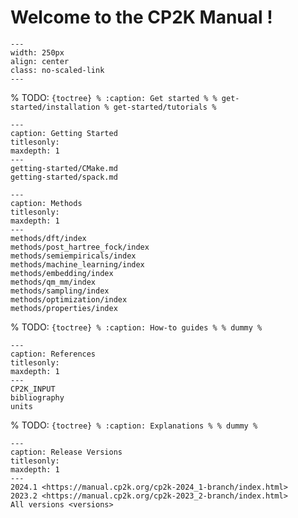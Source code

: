 # Welcome to the CP2K Manual !

```{image} _static/cp2k_manual_logo.png
---
width: 250px
align: center
class: no-scaled-link
---
```

% TODO: `{toctree} % :caption: Get started % % get-started/installation % get-started/tutorials % `

```{toctree}
---
caption: Getting Started
titlesonly:
maxdepth: 1
---
getting-started/CMake.md
getting-started/spack.md
```

```{toctree}
---
caption: Methods
titlesonly:
maxdepth: 1
---
methods/dft/index
methods/post_hartree_fock/index
methods/semiempiricals/index
methods/machine_learning/index
methods/embedding/index
methods/qm_mm/index
methods/sampling/index
methods/optimization/index
methods/properties/index
```

% TODO: `{toctree} % :caption: How-to guides % % dummy % `

```{toctree}
---
caption: References
titlesonly:
maxdepth: 1
---
CP2K_INPUT
bibliography
units
```

% TODO: `{toctree} % :caption: Explanations % % dummy % `

```{toctree}
---
caption: Release Versions
titlesonly:
maxdepth: 1
---
2024.1 <https://manual.cp2k.org/cp2k-2024_1-branch/index.html>
2023.2 <https://manual.cp2k.org/cp2k-2023_2-branch/index.html>
All versions <versions>
```
